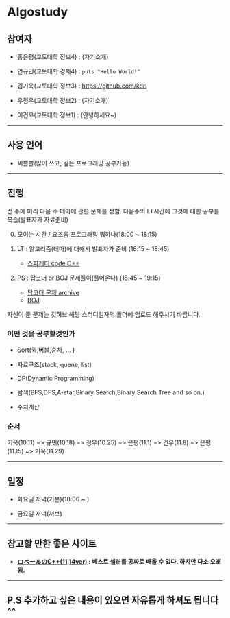 # Algostudy

## 참여자

- 홍은평(교토대학 정보4) : (자기소개)

- 연규민(교토대학 경제4) : `puts "Hello World!"`

- 김기욱(교토대학 정보3) : https://github.com/kdrl

- 우정우(교토대학 정보2) : (자기소개)

- 이건우(교토대학 정보1) : (안녕하세요~)

---

## 사용 언어
- 씨쁠쁠(많이 쓰고, 깊은 프로그래밍 공부가능)

---

## 진행

전 주에 미리 다음 주 테마에 관한 문제를 정함.
다음주의 LT시간에 그것에 대한 공부를 복습(발표자가 자료준비)

0. 모이는 시간 / 요즈음 프로그래밍 뭐하나(18:00 ~ 18:15)

1. LT : 알고리즘(테마)에 대해서 발표자가 준비 (18:15 ~ 18:45)

    - [스파게티 code C++](http://www.prefield.com/algorithm/)

2. PS : 탑코더 or BOJ 문제풀이(풀어온다) (18:45 ~ 19:15)

    - [탑코더 문제 archive](https://community.topcoder.com/stat?c=problem_statement&pm=13885)
    - [BOJ](https://www.acmicpc.net)

자신이 푼 문제는 깃허브 해당 스터디일자의 폴더에 업로드 해주시기 바랍니다.

### 어떤 것을 공부할것인가
  - Sort(퀵,버블,순차, ... )

  - 자료구조(stack, quene, list)

  - DP(Dynamic Programming)

  - 탐색(BFS,DFS,A-star,Binary Search,Binary Search Tree and so on.)

  - 수치계산

### 순서
기욱(10.11) => 규민(10.18) => 정우(10.25) => 은평(11.1) => 건우(11.8) => 은평(11.15) => 기욱(11.29)

---

## 일정
- 화요일 저녁(기본)(18:00 ~ )

- 금요일 저녁(서브)

---

## 참고할 만한 좋은 사이트
- **[ロベールのC++(11,14ver)](http://www7b.biglobe.ne.jp/~robe/cpphtml/) : 베스트 셀러를 공짜로 배울 수 있다. 하지만 다소 오래됨.**

---

## P.S 추가하고 싶은 내용이 있으면 자유롭게 하셔도 됩니다 ^^
